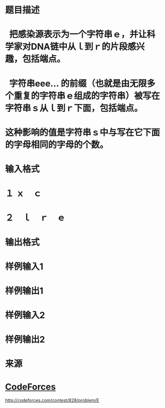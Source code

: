 

# 题目描述



#  <img src="/upload/image/20170724/20170724220026_27867.png" alt=""/> 把感染源表示为一个字符串ｅ，并让科学家对DNA链中从ｌ到ｒ的片段感兴趣，包括端点。



#   <img src="/upload/image/20170724/20170724220047_24039.png" alt=""/> 字符串eee... 的前缀（也就是由无限多个重复的字符串ｅ组成的字符串）被写在字符串ｓ从ｌ到ｒ下面，包括端点。



# 这种影响的值是字符串ｓ中与写在它下面的字母相同的字母的个数。



# 输入格式



# １ ｘ　ｃ



# ２　ｌ　ｒ　ｅ



# 输出格式



# 样例输入1



# 样例输出1



# 样例输入2



# 样例输出2



# 来源



# <u>CodeForces</u>


<p>
<a href="http://codeforces.com/contest/828/problem/E" target="_blank">http://codeforces.com/contest/828/problem/E</a> 
</p>
